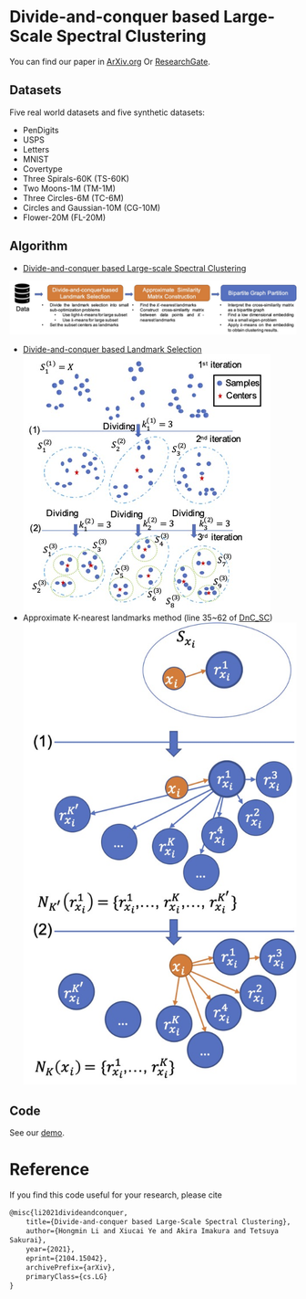 # Divide-and-conquer based Large-Scale Spectral Clustering

You can find our paper in [ArXiv.org](https://arxiv.org/abs/2104.15042) Or [ResearchGate](http://dx.doi.org/10.13140/RG.2.2.15207.37281).

## Datasets
Five real world datasets and five synthetic datasets:

- PenDigits 
- USPS 
- Letters 
- MNIST 
- Covertype 
- Three Spirals-60K (TS-60K)
- Two Moons-1M (TM-1M)
- Three Circles-6M (TC-6M)
- Circles and Gaussian-10M (CG-10M) 
- Flower-20M (FL-20M) 

## Algorithm 


- [Divide-and-conquer based Large-scale Spectral Clustering](DnC_SC.m)

![figs](figs/overview.jpg "An overview of our method.")


- [Divide-and-conquer based Landmark Selection](DnC_landmark)
    ![figs](figs/dnc_landmark_selection.jpg "An illustration of divide-and-conquer based landmark selection.")
    <!-- - [light-k-means](figs) -->
- Approximate K-nearest landmarks method (line 35~62 of [DnC_SC](DnC_SC.m))
    ![figs](figs/aknn.jpg "An approximate K-nearest landmarks method.")

## Code 

See our [demo](demo.m).

# Reference
If you find this code useful for your research, please cite
```
@misc{li2021divideandconquer,
    title={Divide-and-conquer based Large-Scale Spectral Clustering},
    author={Hongmin Li and Xiucai Ye and Akira Imakura and Tetsuya Sakurai},
    year={2021},
    eprint={2104.15042},
    archivePrefix={arXiv},
    primaryClass={cs.LG}
}
```